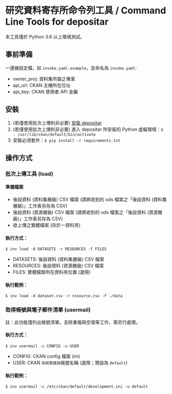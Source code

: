 # 研究資料寄存所命令列工具 / Command Line Tools for depositar

本工具僅於 Python 3.6 以上環境測試。

## 事前準備

一連線設定檔，如 `invoke.yaml.example`，並命名為 `invoke.yaml`:

* owner_proj: 資料集所屬之專案
* api_url: CKAN 主機所在位址
* api_key: CKAN 使用者 API 金鑰

## 安裝

1. (若僅使用批次上傳則非必要) [安裝 depositar](https://docs.depositar.io/zh_TW/latest/maintaining/installing/install-from-source.html)
2. (若僅使用批次上傳則非必要) 進入 depositar 所安裝的 Python 虛擬環境：`$ . /usr/lib/ckan/default/bin/activate`
3. 安裝必須套件：`$ pip install -r requirements.txt`

## 操作方式

### 批次上傳工具 (load)

#### 準備檔案

* 後設資料 (資料集層級) CSV 檔案 (請將收到的 ods 檔案之「後設資料 (資料集層級)」工作表另存為 CSV)
* 後設資料 (資源層級) CSV 檔案 (請將收到的 ods 檔案之「後設資料 (資源層級)」工作表另存為 CSV)
* 欲上傳之實體檔案 (存於一資料夾)

#### 執行方式：

    $ inv load -d DATASETS -r RESOURCES -f FILES

* DATASETS: 後設資料 (資料集層級) CSV 檔案
* RESOURCES: 後設資料 (資源層級) CSV 檔案
* FILES: 實體檔案所在資料夾位置 (選用)

#### 執行範例：

    $ inv load -d dataset.csv -r resource.csv -f ./data

### 取得帳號與電子郵件清單 (usermail)

註：此功能僅列出帳號清單。去除重複與空值等工作，需另行處理。

#### 執行方式：

    $ inv usermail -c CONFIG -u USER

* CONFIG: CKAN config 檔案 (ini)
* USER: CKAN `系統管理員`帳號名稱 (選用；預設為 `default`)

#### 執行範例：

    $ inv usermail -c /etc/ckan/default/development.ini -u default
